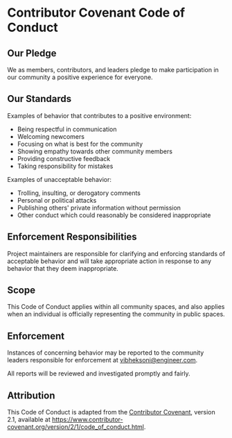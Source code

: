 # Contributor Covenant Code of Conduct

## Our Pledge

We as members, contributors, and leaders pledge to make participation in our
community a positive experience for everyone.

## Our Standards

Examples of behavior that contributes to a positive environment:

* Being respectful in communication
* Welcoming newcomers
* Focusing on what is best for the community
* Showing empathy towards other community members
* Providing constructive feedback
* Taking responsibility for mistakes

Examples of unacceptable behavior:

* Trolling, insulting, or derogatory comments
* Personal or political attacks
* Publishing others' private information without permission
* Other conduct which could reasonably be considered inappropriate

## Enforcement Responsibilities

Project maintainers are responsible for clarifying and enforcing standards of
acceptable behavior and will take appropriate action in response to any behavior
that they deem inappropriate.

## Scope

This Code of Conduct applies within all community spaces, and also applies when
an individual is officially representing the community in public spaces.

## Enforcement

Instances of concerning behavior may be reported to the community leaders
responsible for enforcement at vibheksoni@engineer.com.

All reports will be reviewed and investigated promptly and fairly.

## Attribution

This Code of Conduct is adapted from the [Contributor Covenant][homepage],
version 2.1, available at
https://www.contributor-covenant.org/version/2/1/code_of_conduct.html.

[homepage]: https://www.contributor-covenant.org